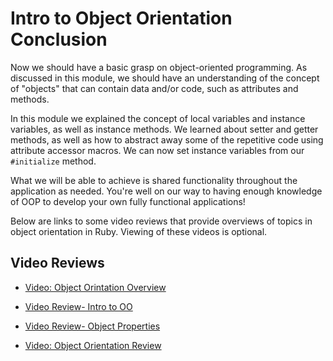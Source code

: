 # Intro to Object Orientation Conclusion

Now we should have a basic grasp on object-oriented programming. As discussed in
this module, we should have an understanding of the concept of "objects" that
can contain data and/or code, such as attributes and methods.

In this module we explained the concept of local variables and instance
variables, as well as instance methods. We learned about setter and getter
methods, as well as how to abstract away some of the repetitive code using
attribute accessor macros. We can now set instance variables from our
`#initialize` method.

What we will be able to achieve is shared functionality throughout the
application as needed. You're well on our way to having enough knowledge of OOP
to develop your own fully functional applications!

Below are links to some video reviews that provide overviews of topics in object orientation in Ruby. Viewing of these videos is optional.

## Video Reviews

* [Video: Object Orintation Overview](https://www.youtube.com/embed/Z_IoQCVNWtM?rel=0&showinfo=0)

* [Video Review- Intro to OO](https://www.youtube.com/watch?v=UysgBTrJoTc)

* [Video Review- Object Properties](https://www.youtube.com/watch?v=ab11lJJKm8M)

* [Video: Object Orientation Review](https://www.youtube.com/embed/ab11lJJKm8M?rel=0&showinfo=0)
